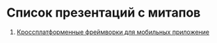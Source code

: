 # Список презентаций с митапов

1. [Кроссплатформенные фреймворки для мобильных приложение](https://gitpitch.com/ZhalgasovaBota/crossPlatformPresentation/master#/)
